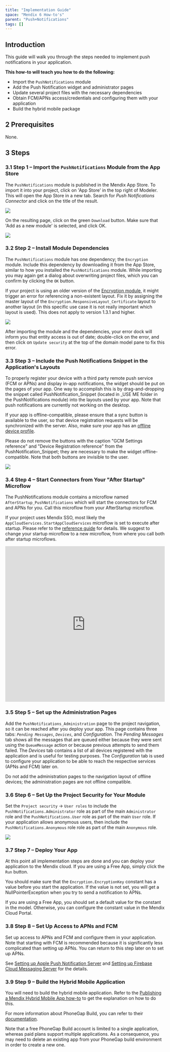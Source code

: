 ```yaml
---
title: "Implementation Guide"
space: "Mendix 6 How-to's"
parent: "Push+Notifications"
tags: []
---
```


## Introduction

This guide will walk you through the steps needed to implement push notifications in your application.

**This how-to will teach you how to do the following:**

* Import the `PushNotifications` module
* Add the Push Notification widget and administrator pages
* Update several project files with the necessary dependencies
* Obtain FCM/APNs access/credentials and configuring them with your application
* Build the hybrid mobile package

## 2 Prerequisites

None.

## 3 Steps

### 3.1 Step 1 – Import the `PushNotifications` Module from the App Store

The `PushNotifications` module is published in the Mendix App Store. To import it into your project, click on 'App Store' in the top right of Modeler. This will open the App Store in a new tab. Search for _Push Notifications Connector_ and click on the title of the result.

![](attachments/19955732/20218020.png)

On the resulting page, click on the green `Download` button. Make sure that 'Add as a new module' is selected, and click OK.

![](attachments/19955732/20217885.jpg)

### 3.2 Step 2 – Install Module Dependencies

The `PushNotifications` module has one dependency; the `Encryption` module. Include this dependency by downloading it from the App Store, similar to how you installed the `PushNotifications` module. While importing you may again get a dialog about overwriting project files, which you can confirm by clicking the `OK` button.

If your project is using an older version of the [Encryption module](https://appstore.home.mendix.com/link/app/1011/Mendix/Encryption), it might trigger an error for referencing a non-existent layout. Fix it by assigning the master layout of the `Encryption.ResponsiveLayout_Certificate` layout to another layout (in this specific use case it is not really important which layout is used). This does not apply to version 1.3.1 and higher.

![](attachments/19955732/20217886.jpg)

After importing the module and the dependencies, your error dock will inform you that entity access is out of date; double-click on the error, and then click on `Update security` at the top of the domain model pane to fix this error.

### 3.3 Step 3 – Include the Push Notifications Snippet in the Application's Layouts

To properly register your device with a third party remote push service (FCM or APNs) and display in-app notifications, the widget should be put on the pages of your app. One way to accomplish this is by
drag-and-dropping the snippet called PushNotification_Snippet (located in _USE ME folder in the PushNotifications module) into the layouts used by your app. Note that push notifications are currently not working on 
the desktop. 

If your app is offline-compatible, please ensure that a sync button is available to the user, so that device registration requests will be synchronized with the server. Also, make sure your app has an [offline device profile](/refguide6/Offline+device+profile). 

<div class="alert alert-warning">

Please do not remove the buttons with the caption "GCM Settings reference" and "Device Registration reference" from the PushNotification_Snippet; they are necessary to make the widget offline-compatible. Note that both buttons are
invisible to the user. 

</div>

![](attachments/19955732/20217888.jpg)

### 3.4 Step 4 – Start Connectors from Your "After Startup" Microflow

The PushNotifications module contains a microflow named `AfterStartup_PushNotifications` which will start the connectors for FCM and APNs for you. Call this microflow from your AfterStartup microflow.

If your project uses Mendix SSO, most likely the `AppCloudServices.StartAppCloudServices` microflow is set to execute after startup. Please refer to the [reference guide](/mendixcloud/Integrate+your+app+with+Mendix+SSO) for details. We suggest to change your startup microflow to a new microflow, from where you call both after startup microflows.
<iframe width="100%" height="491px" frameborder="0" src="https://modelshare.mendix.com/models/02c590e5-f8bf-4f0e-90d6-3719390ee863/onstartupacsandpushnotifications?embed=true" allowfullscreen=""></iframe>

### 3.5 Step 5 – Set up the Administration Pages

Add the `PushNotifications_Administration` page to the project navigation, so it can be reached after you deploy your app. This page contains three tabs: _`Pending Messages`_, _`Devices`_, and _Configuration_. The _Pending Messages_ tab shows all the messages that are queued either because they were sent using the `QueueMessage` action or because previous attempts to send them failed. The _Devices_ tab contains a list of all devices registered with the application and is useful for testing purposes. The _Configuration_ tab is used to configure your application to be able to reach the respective services (APNs and FCM) later on.

<div class="alert alert-warning">

Do not add the administration pages to the navigation layout of offline devices; the administration pages are not offline compatible. 

</div>

### 3.6 Step 6 – Set Up the Project Security for Your Module

Set the `Project security` -> `User roles` to include the `PushNotifications.Administrator` role as part of the main `Administrator` role and the `PushNotifications.User` role as part of the main `User` role. If your application allows anonymous users, then include the `PushNotifications.Anonymous` role role as part of the main `Anonymous` role.

![](attachments/19955732/21168173.png)

### 3.7 Step 7 – Deploy Your App

At this point all implementation steps are done and you can deploy your application to the Mendix cloud. If you are using a Free App, simply click the `Run` button.

<div class="alert alert-warning">

You should make sure that the `Encryption.EncryptionKey` constant has a value before you start the application. If the value is not set, you will get a NullPointerException when you try to send a notification to APNs.

If you are using a Free App, you should set a default value for the constant in the model. Otherwise, you can configure the constant value in the Mendix Cloud Portal.

</div>

### 3.8 Step 8 – Set Up Access to APNs and FCM

Set up access to APNs and FCM and configure them in your application. Note that starting with FCM is recommended because it is significantly less complicated than setting up APNs. You can return to this step later on to set up APNs.

See [Setting up Apple Push Notification Server](Setting+up+Apple+Push+Notification+Server) and [Setting up Firebase Cloud Messaging Server](Setting+up+Firebase+Cloud+Messaging+Server) for the details.

### 3.9 Step 9 – Build the Hybrid Mobile Application

You will need to build the hybrid mobile application. Refer to the [Publishing a Mendix Hybrid Mobile App how-to](Publishing+a+Mendix+Hybrid+Mobile+App+in+Mobile+App+Stores) to get the explanation on how to do this. 

For more information about PhoneGap Build, you can refer to their [documentation](http://docs.build.phonegap.com/en_US/index.html).

Note that a free PhoneGap Build account is limited to a single application, whereas paid plans support multiple applications. As a consequence, you may need to delete an existing app from your PhoneGap build environment in order to create a new one.
